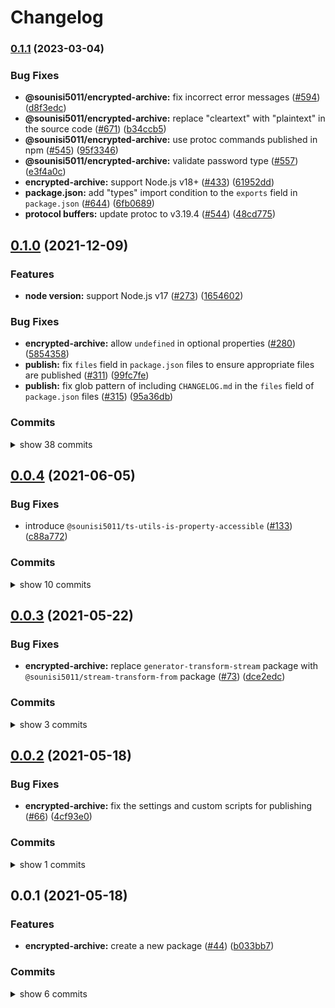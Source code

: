 # Changelog


### [0.1.1](https://www.github.com/sounisi5011/npm-packages/compare/encrypted-archive-v0.1.0...encrypted-archive-v0.1.1) (2023-03-04)


### Bug Fixes

* **@sounisi5011/encrypted-archive:** fix incorrect error messages ([#594](https://www.github.com/sounisi5011/npm-packages/issues/594)) ([d8f3edc](https://www.github.com/sounisi5011/npm-packages/commit/d8f3edc761fb832a3b71350297be3af3ca2d0547))
* **@sounisi5011/encrypted-archive:** replace "cleartext" with "plaintext" in the source code ([#671](https://www.github.com/sounisi5011/npm-packages/issues/671)) ([b34ccb5](https://www.github.com/sounisi5011/npm-packages/commit/b34ccb5c4fabfd848031dd2e3cf02aeee6a82b3c))
* **@sounisi5011/encrypted-archive:** use protoc commands published in npm ([#545](https://www.github.com/sounisi5011/npm-packages/issues/545)) ([95f3346](https://www.github.com/sounisi5011/npm-packages/commit/95f334650dfb51ea214b74943177b67f0e91ad5b))
* **@sounisi5011/encrypted-archive:** validate password type ([#557](https://www.github.com/sounisi5011/npm-packages/issues/557)) ([e3f4a0c](https://www.github.com/sounisi5011/npm-packages/commit/e3f4a0c38ddcc1713c5f41b4bc76edba60a4f2e3))
* **encrypted-archive:** support Node.js v18+ ([#433](https://www.github.com/sounisi5011/npm-packages/issues/433)) ([61952dd](https://www.github.com/sounisi5011/npm-packages/commit/61952dd4acacf24d3eb8990b033c220786727624))
* **package.json:** add "types" import condition to the `exports` field in `package.json` ([#644](https://www.github.com/sounisi5011/npm-packages/issues/644)) ([6fb0689](https://www.github.com/sounisi5011/npm-packages/commit/6fb0689f8640957f627df7ffccb155abfd593f16))
* **protocol buffers:** update protoc to v3.19.4 ([#544](https://www.github.com/sounisi5011/npm-packages/issues/544)) ([48cd775](https://www.github.com/sounisi5011/npm-packages/commit/48cd7759f880f073534a5a3799073f5830e35eb5))

## [0.1.0](https://www.github.com/sounisi5011/npm-packages/compare/encrypted-archive-v0.0.4...encrypted-archive-v0.1.0) (2021-12-09)

### Features

* **node version:** support Node.js v17 ([#273](https://www.github.com/sounisi5011/npm-packages/issues/273)) ([1654602](https://www.github.com/sounisi5011/npm-packages/commit/1654602f39c434a9a72bb996a3dfd3d454c13e2f))

### Bug Fixes

* **encrypted-archive:** allow `undefined` in optional properties ([#280](https://www.github.com/sounisi5011/npm-packages/issues/280)) ([5854358](https://www.github.com/sounisi5011/npm-packages/commit/58543587b3cb200a5ee2f5746818a851ebd386e6))
* **publish:** fix `files` field in `package.json` files to ensure appropriate files are published ([#311](https://www.github.com/sounisi5011/npm-packages/issues/311)) ([99fc7fe](https://www.github.com/sounisi5011/npm-packages/commit/99fc7fe66eb180b7aeeaa10b60951b3767cbae3c))
* **publish:** fix glob pattern of including `CHANGELOG.md` in the `files` field of `package.json` files ([#315](https://www.github.com/sounisi5011/npm-packages/issues/315)) ([95a36db](https://www.github.com/sounisi5011/npm-packages/commit/95a36db45185784b37cdbf3843746b3e808d67b3))

### Commits

<details><summary>show 38 commits</summary>

* [`95a36db`](https://www.github.com/sounisi5011/npm-packages/commit/95a36db45185784b37cdbf3843746b3e808d67b3) fix(publish): fix glob pattern of including `CHANGELOG.md` in the `files` field of `package.json` files ([#315](https://www.github.com/sounisi5011/npm-packages/issues/315))
* [`99fc7fe`](https://www.github.com/sounisi5011/npm-packages/commit/99fc7fe66eb180b7aeeaa10b60951b3767cbae3c) fix(publish): fix `files` field in `package.json` files to ensure appropriate files are published ([#311](https://www.github.com/sounisi5011/npm-packages/issues/311))
* [`b84232b`](https://www.github.com/sounisi5011/npm-packages/commit/b84232b2183bc425ed7815ebd6f556b3f3c4e41d) chore(deps): update dependency ts-jest to v27.1.1 ([#307](https://www.github.com/sounisi5011/npm-packages/issues/307))
* [`77af985`](https://www.github.com/sounisi5011/npm-packages/commit/77af985dff237a203e5f614d895e49fe22ec215e) chore(encrypted-archive): enable the `useUnknownInCatchVariables` option ([#309](https://www.github.com/sounisi5011/npm-packages/issues/309))
* [`82d8639`](https://www.github.com/sounisi5011/npm-packages/commit/82d8639c18fbd0c0a1d072ebf80bd802aa729933) chore(deps): update dependency ts-jest to v27.1.0 ([#302](https://www.github.com/sounisi5011/npm-packages/issues/302))
* [`6e86bae`](https://www.github.com/sounisi5011/npm-packages/commit/6e86bae71ca2015e70bb119a9577cad8085a33a0) chore(encrypted-archive): pin dependency @types/node to v12.20.37 ([#300](https://www.github.com/sounisi5011/npm-packages/issues/300))
* [`daac9b6`](https://www.github.com/sounisi5011/npm-packages/commit/daac9b63a5edb058bb8677f8106c59f29c7a2343) chore(deps): update dependency jest-extended to v1.2.0 ([#285](https://www.github.com/sounisi5011/npm-packages/issues/285))
* [`2b6090c`](https://www.github.com/sounisi5011/npm-packages/commit/2b6090c91e9f4675bd9869dae0f3bcac9e4eb487) chore(deps): update dependency jest to v27.4.3 ([#284](https://www.github.com/sounisi5011/npm-packages/issues/284))
* [`9f860e4`](https://www.github.com/sounisi5011/npm-packages/commit/9f860e4710043436c4f1a64f36f23d94e645d158) chore(encrypted-archive): update tsconfig file structure ([#297](https://www.github.com/sounisi5011/npm-packages/issues/297))
* [`d9d817a`](https://www.github.com/sounisi5011/npm-packages/commit/d9d817a50d120e2dd1207939a7320326ca3981cf) test(encrypted-archive): monitor memory usage of sub-processes instead of test code ([#291](https://www.github.com/sounisi5011/npm-packages/issues/291))
* [`bf9c47f`](https://www.github.com/sounisi5011/npm-packages/commit/bf9c47fa1a757725de66c99eb6716e469b3bac19) test(encrypted-archive): enable the `exactOptionalPropertyTypes` option in `tsconfig.json` ([#282](https://www.github.com/sounisi5011/npm-packages/issues/282))
* [`5854358`](https://www.github.com/sounisi5011/npm-packages/commit/58543587b3cb200a5ee2f5746818a851ebd386e6) fix(encrypted-archive): allow `undefined` in optional properties ([#280](https://www.github.com/sounisi5011/npm-packages/issues/280))
* [`1654602`](https://www.github.com/sounisi5011/npm-packages/commit/1654602f39c434a9a72bb996a3dfd3d454c13e2f) feat(node version): support Node.js v17 ([#273](https://www.github.com/sounisi5011/npm-packages/issues/273))
* [`bd56af3`](https://www.github.com/sounisi5011/npm-packages/commit/bd56af30d33a7aaeffd904c4101518da819f7ef8) chore(deps): update dependency typescript to v4.5.2 ([#267](https://www.github.com/sounisi5011/npm-packages/issues/267))
* [`13c58d0`](https://www.github.com/sounisi5011/npm-packages/commit/13c58d0cfc891160e679890edb894c252ffdfbc9) chore(deps): update dependency @types/jest to v27.0.3 ([#269](https://www.github.com/sounisi5011/npm-packages/issues/269))
* [`2459936`](https://www.github.com/sounisi5011/npm-packages/commit/24599365b57d9984d02883970e4a66142d81b491) test(encrypted-archive): replace `.toThrowWithMessageFixed()` matchers to `.toThrowWithMessage()` matchers ([#246](https://www.github.com/sounisi5011/npm-packages/issues/246))
* [`075a76a`](https://www.github.com/sounisi5011/npm-packages/commit/075a76aa0976886a882ab2437408f9f9be756b59) test(encrypted-archive): introduce `@sounisi5011/jest-binary-data-matchers` ([#245](https://www.github.com/sounisi5011/npm-packages/issues/245))
* [`3d30444`](https://www.github.com/sounisi5011/npm-packages/commit/3d30444c7e8ee0b592fd3e52f73bfd2e83410313) chore(deps): update dependency typescript to v4.4.4 ([#234](https://www.github.com/sounisi5011/npm-packages/issues/234))
* [`9c92c92`](https://www.github.com/sounisi5011/npm-packages/commit/9c92c924f7a10978f7af20944c1d67945ad544a0) chore(deps): update dependency jest-extended to v1 ([#235](https://www.github.com/sounisi5011/npm-packages/issues/235))
* [`81ed2fb`](https://www.github.com/sounisi5011/npm-packages/commit/81ed2fb602d564dbea18c2bd6fed7143ba471043) docs(encrypted-archive): set the background color to the SVG images generated by bytefield-svg ([#242](https://www.github.com/sounisi5011/npm-packages/issues/242))
* [`29a50da`](https://www.github.com/sounisi5011/npm-packages/commit/29a50da8b2419e4435c2c8e1352a4f2900e556a7) chore(deps): update dependency bytefield-svg to v1.6.0 ([#230](https://www.github.com/sounisi5011/npm-packages/issues/230))
* [`3f77eb5`](https://www.github.com/sounisi5011/npm-packages/commit/3f77eb503fcf4b8047955847ec82cab94839781d) chore(deps): update dependency multicodec to v3.2.1 ([#231](https://www.github.com/sounisi5011/npm-packages/issues/231))
* [`34f2b3c`](https://www.github.com/sounisi5011/npm-packages/commit/34f2b3c6337a7738158d32a7e0b808dca1f0a440) chore(deps): update dependency combinate to v1.1.7 ([#219](https://www.github.com/sounisi5011/npm-packages/issues/219))
* [`3cb996b`](https://www.github.com/sounisi5011/npm-packages/commit/3cb996bb5a2b9417f175c27bd36b7fb627c31a0b) chore(deps): update dependency @types/google-protobuf to v3.15.5 ([#217](https://www.github.com/sounisi5011/npm-packages/issues/217))
* [`81728c6`](https://www.github.com/sounisi5011/npm-packages/commit/81728c6ac330ef8ff70c172cc38ff384c94de9d1) chore(deps): update dependency @types/jest to v27 ([#216](https://www.github.com/sounisi5011/npm-packages/issues/216))
* [`613078b`](https://www.github.com/sounisi5011/npm-packages/commit/613078bf2ee61a6d64351d12d95a121397a6fa83) chore(deps): update dependency grpc_tools_node_protoc_ts to v5.3.2 ([#214](https://www.github.com/sounisi5011/npm-packages/issues/214))
* [`05a3468`](https://www.github.com/sounisi5011/npm-packages/commit/05a3468ddf952a43efa9e7bc5380dac66a521efa) chore(deps): update test packages ([#210](https://www.github.com/sounisi5011/npm-packages/issues/210))
* [`628284d`](https://www.github.com/sounisi5011/npm-packages/commit/628284d0ccfcf3d1b5f925648f15364530c7100e) chore(deps): update eslint packages ([#205](https://www.github.com/sounisi5011/npm-packages/issues/205))
* [`5f1838c`](https://www.github.com/sounisi5011/npm-packages/commit/5f1838c9118e02f50e4d1e7fa312d08a61ceb702) chore(deps): update dependency @types/bl to v5.0.2 ([#229](https://www.github.com/sounisi5011/npm-packages/issues/229))
* [`cfc9a3f`](https://www.github.com/sounisi5011/npm-packages/commit/cfc9a3f8500d8bc982613f3cd4e8181de49f3287) build(npm-scripts): use ultra-runner to enable caching in builds ([#202](https://www.github.com/sounisi5011/npm-packages/issues/202))
* [`6b4c328`](https://www.github.com/sounisi5011/npm-packages/commit/6b4c328952df1b79cad869be1ddf88fa00133c80) chore(deps): update dependency @types/argon2-browser to v1.18.1 ([#197](https://www.github.com/sounisi5011/npm-packages/issues/197))
* [`204a644`](https://www.github.com/sounisi5011/npm-packages/commit/204a644ee8890b47abc35b85de745018a4f64e70) chore(deps): update dependency @types/jest to v26.0.24 ([#195](https://www.github.com/sounisi5011/npm-packages/issues/195))
* [`78179cd`](https://www.github.com/sounisi5011/npm-packages/commit/78179cdbd81c87ae507e1295f72a6c55bd2702d2) chore(deps): update dependency @types/google-protobuf to v3.15.3 ([#194](https://www.github.com/sounisi5011/npm-packages/issues/194))
* [`e35e937`](https://www.github.com/sounisi5011/npm-packages/commit/e35e9373a30e46bd14085038ce6684d630ac583a) chore(deps): move the dependencies defined in the project root to within each submodule ([#200](https://www.github.com/sounisi5011/npm-packages/issues/200))
* [`ab068c2`](https://www.github.com/sounisi5011/npm-packages/commit/ab068c217badd8cedb416e982e9d8c52eb894620) chore(deps): change the version range of @sounisi5011/run-if-supported package to `workspace:` range protocol ([#171](https://www.github.com/sounisi5011/npm-packages/issues/171))
* [`9bda859`](https://www.github.com/sounisi5011/npm-packages/commit/9bda859b688d8c1c50344d911bbd41dfc2484907) chore(deps): update dependency multicodec to v3.1.0 ([#165](https://www.github.com/sounisi5011/npm-packages/issues/165))
* [`14a33c5`](https://www.github.com/sounisi5011/npm-packages/commit/14a33c5a825cc0bdfbc89f84cd43b24f1d39bf34) chore(deps): update dependency @types/argon2-browser to v1.18.0 ([#151](https://www.github.com/sounisi5011/npm-packages/issues/151))
* [`cd51338`](https://www.github.com/sounisi5011/npm-packages/commit/cd513388d86b2f4b984556657097d1eae844748e) chore(deps): update dependency grpc_tools_node_protoc_ts to v5.3.0 ([#147](https://www.github.com/sounisi5011/npm-packages/issues/147))

</details>


## [0.0.4](https://www.github.com/sounisi5011/npm-packages/compare/encrypted-archive-v0.0.3...encrypted-archive-v0.0.4) (2021-06-05)

### Bug Fixes

* introduce `@sounisi5011/ts-utils-is-property-accessible` ([#133](https://www.github.com/sounisi5011/npm-packages/issues/133)) ([c88a772](https://www.github.com/sounisi5011/npm-packages/commit/c88a772b3c8327d7c983aefb1f3cdbd3499b5f11))

### Commits

<details><summary>show 10 commits</summary>

* [`f302a5a`](https://www.github.com/sounisi5011/npm-packages/commit/f302a5ab9fe56086701713f01a66cf1cb15fed22) chore(eslint): enable `import/order` rules for `*.ts` files ([#137](https://www.github.com/sounisi5011/npm-packages/issues/137))
* [`c88a772`](https://www.github.com/sounisi5011/npm-packages/commit/c88a772b3c8327d7c983aefb1f3cdbd3499b5f11) fix: introduce `@sounisi5011/ts-utils-is-property-accessible` ([#133](https://www.github.com/sounisi5011/npm-packages/issues/133))
* [`2acdfe5`](https://www.github.com/sounisi5011/npm-packages/commit/2acdfe52b04db041bdf54939b96ee7ccffb044fe) chore(deps): update dependency combinate to v1.1.5 ([#121](https://www.github.com/sounisi5011/npm-packages/issues/121))
* [`e5bde51`](https://www.github.com/sounisi5011/npm-packages/commit/e5bde5108bbdcdc4facd9bfcf602e70bd6592b32) chore(dprint): use the dprint CLI instead of eslint-plugin-dprint ([#116](https://www.github.com/sounisi5011/npm-packages/issues/116))
* [`d9ae618`](https://www.github.com/sounisi5011/npm-packages/commit/d9ae6185db87f2e0fa220e40354d566246debe95) chore(deps): update dependency @sounisi5011/run-if-supported to v1.0.1 ([#115](https://www.github.com/sounisi5011/npm-packages/issues/115))
* [`64c608b`](https://www.github.com/sounisi5011/npm-packages/commit/64c608b59aea94e996e0fbfd0e541e9249d44900) ci(publish): auto convert `README.md` when publishing ([#107](https://www.github.com/sounisi5011/npm-packages/issues/107))
* [`b39315f`](https://www.github.com/sounisi5011/npm-packages/commit/b39315f28efc88512966411183c890ceff3ee6cc) docs: auto update badges included in `README.md` ([#106](https://www.github.com/sounisi5011/npm-packages/issues/106))
* [`b79d71a`](https://www.github.com/sounisi5011/npm-packages/commit/b79d71a50b0dab622bc63b6db2d5c25c73ed5fbc) build(lint-staged): run lint-staged in submodules on commit ([#90](https://www.github.com/sounisi5011/npm-packages/issues/90))
* [`31bba3c`](https://www.github.com/sounisi5011/npm-packages/commit/31bba3ce78612818fa309a6107dacc34309e61d2) chore(eslint): remove eslint-disable comments targeted by the `@typescript-eslint/dot-notation` rule ([#88](https://www.github.com/sounisi5011/npm-packages/issues/88))
* [`f6ac3e1`](https://www.github.com/sounisi5011/npm-packages/commit/f6ac3e1814a68f7490d6920b2ea23edc2a5cfe93) chore: remove `@sounisi5011/scripts--run-if-supported-node` ([#85](https://www.github.com/sounisi5011/npm-packages/issues/85))

</details>


## [0.0.3](https://www.github.com/sounisi5011/npm-packages/compare/encrypted-archive-v0.0.2...encrypted-archive-v0.0.3) (2021-05-22)

### Bug Fixes

* **encrypted-archive:** replace `generator-transform-stream` package with `@sounisi5011/stream-transform-from` package ([#73](https://www.github.com/sounisi5011/npm-packages/issues/73)) ([dce2edc](https://www.github.com/sounisi5011/npm-packages/commit/dce2edcec971222b67cf51e5563ad202c2de8257))

### Commits

<details><summary>show 3 commits</summary>

* [`79a9d57`](https://www.github.com/sounisi5011/npm-packages/commit/79a9d5777c03e760cf796e1f5cff96c59ec4eafa) docs(encrypted-archive): generate example code for Runkit when publishing a package ([#75](https://www.github.com/sounisi5011/npm-packages/issues/75))
* [`dce2edc`](https://www.github.com/sounisi5011/npm-packages/commit/dce2edcec971222b67cf51e5563ad202c2de8257) fix(encrypted-archive): replace `generator-transform-stream` package with `@sounisi5011/stream-transform-from` package ([#73](https://www.github.com/sounisi5011/npm-packages/issues/73))
* [`7230e4e`](https://www.github.com/sounisi5011/npm-packages/commit/7230e4e19cea6ab922eb306fc0e58d6a8f1be4ff) chore(deps): update eslint packages ([#69](https://www.github.com/sounisi5011/npm-packages/issues/69))

</details>


## [0.0.2](https://www.github.com/sounisi5011/npm-packages/compare/encrypted-archive-v0.0.1...encrypted-archive-v0.0.2) (2021-05-18)

### Bug Fixes

* **encrypted-archive:** fix the settings and custom scripts for publishing ([#66](https://www.github.com/sounisi5011/npm-packages/issues/66)) ([4cf93e0](https://www.github.com/sounisi5011/npm-packages/commit/4cf93e0005d7d6e5db00c9e0ac57ec05c40e6eb7))

### Commits

<details><summary>show 1 commits</summary>

* [`4cf93e0`](https://www.github.com/sounisi5011/npm-packages/commit/4cf93e0005d7d6e5db00c9e0ac57ec05c40e6eb7) fix(encrypted-archive): fix the settings and custom scripts for publishing ([#66](https://www.github.com/sounisi5011/npm-packages/issues/66))

</details>


## 0.0.1 (2021-05-18)

### Features

* **encrypted-archive:** create a new package  ([#44](https://www.github.com/sounisi5011/npm-packages/issues/44)) ([b033bb7](https://www.github.com/sounisi5011/npm-packages/commit/b033bb7a9671bd025862ffd7888acaeec422d8d3))

### Commits

<details><summary>show 6 commits</summary>

* [`8786459`](https://github.com/sounisi5011/npm-packages/commit/8786459ad377fb52563a8414a1ebfbc2bd297576) chore(deps): update dependency grpc_tools_node_protoc_ts to v5.2.2 ([#58](https://github.com/sounisi5011/npm-packages/issues/58))
* [`9c36128`](https://github.com/sounisi5011/npm-packages/commit/9c3612893edb4d3fa3b78fe8d278b3327218c9f8) chore(deps): update dependency combinate to v1.1.4 ([#55](https://github.com/sounisi5011/npm-packages/issues/55))
* [`eebe27a`](https://github.com/sounisi5011/npm-packages/commit/eebe27a93ede3f2e42eec590d21e869bddcc6483) chore(deps): update eslint packages ([#42](https://github.com/sounisi5011/npm-packages/issues/42))
* [`df8cbbf`](https://github.com/sounisi5011/npm-packages/commit/df8cbbffd5fac3134a9f5782c157258779a2e198) chore: modify the SemVer range of supported Node.js ([#61](https://github.com/sounisi5011/npm-packages/issues/61))
* [`33bf90a`](https://github.com/sounisi5011/npm-packages/commit/33bf90aec2298fe821871999714a1c8ab19a3624) chore(node): drop support for Node.js 10 ([#59](https://github.com/sounisi5011/npm-packages/issues/59))
* [`b033bb7`](https://github.com/sounisi5011/npm-packages/commit/b033bb7a9671bd025862ffd7888acaeec422d8d3) feat(encrypted-archive): create a new package  ([#44](https://github.com/sounisi5011/npm-packages/issues/44))

</details>
